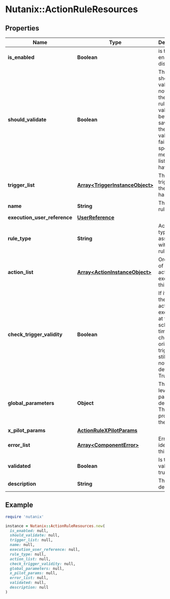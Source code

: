 # Nutanix::ActionRuleResources

## Properties

| Name | Type | Description | Notes |
| ---- | ---- | ----------- | ----- |
| **is_enabled** | **Boolean** | is the rule enabled or disabled. | [optional] |
| **should_validate** | **Boolean** | The rule should be validated or not.  If True, then, the rule will be validated before saving.  If the validation failed, the spec status message list will have errors.  | [optional] |
| **trigger_list** | [**Array&lt;TriggerInstanceObject&gt;**](TriggerInstanceObject.md) | The only trigger that the rule has. |  |
| **name** | **String** | The action rule name | [optional] |
| **execution_user_reference** | [**UserReference**](UserReference.md) |  | [optional] |
| **rule_type** | **String** | Action rule types associated with this rule. | [optional] |
| **action_list** | [**Array&lt;ActionInstanceObject&gt;**](ActionInstanceObject.md) | Ordered list of the actions to execute in this rule. |  |
| **check_trigger_validity** | **Boolean** | If it is true, the rule action execution at the schedueled time will check if the original trigger is still valid.  If not set, default to True.  | [optional] |
| **global_parameters** | **Object** | The rule level global parameter descriptors. This is provided by the system.  | [optional][readonly] |
| **x_pilot_params** | [**ActionRuleXPilotParams**](ActionRuleXPilotParams.md) |  | [optional] |
| **error_list** | [**Array&lt;ComponentError&gt;**](ComponentError.md) | Errors identified in this rule. | [optional] |
| **validated** | **Boolean** | Is this been validated to trur or not. | [optional][readonly] |
| **description** | **String** | The rule description | [optional] |

## Example

```ruby
require 'nutanix'

instance = Nutanix::ActionRuleResources.new(
  is_enabled: null,
  should_validate: null,
  trigger_list: null,
  name: null,
  execution_user_reference: null,
  rule_type: null,
  action_list: null,
  check_trigger_validity: null,
  global_parameters: null,
  x_pilot_params: null,
  error_list: null,
  validated: null,
  description: null
)
```


